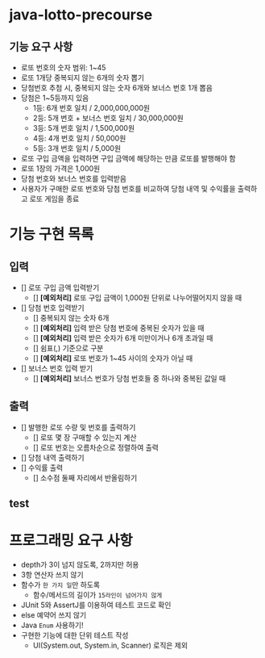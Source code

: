 # java-lotto-precourse

## 기능 요구 사항 
- 로또 번호의 숫자 범위: 1~45
- 로또 1개당 중복되지 않는 6개의 숫자 뽑기
- 당첨번호 추첨 시, 중복되지 않는 숫자 6개와 보너스 번호 1개 뽑음
- 당첨은 1~5등까지 있음
  - 1등: 6개 번호 일치 / 2,000,000,000원
  - 2등: 5개 번호 + 보너스 번호 일치 / 30,000,000원
  - 3등: 5개 번호 일치 / 1,500,000원
  - 4등: 4개 번호 일치 / 50,000원
  - 5등: 3개 번호 일치 / 5,000원
- 로또 구입 금액을 입력하면 구입 금액에 해당하는 만큼 로또를 발행해야 함
- 로또 1장의 가격은 1,000원
- 당첨 번호와 보너스 번호를 입력받음
- 사용자가 구매한 로또 번호와 당첨 번호를 비교하여 당첨 내역 및 수익률을 출력하고 로또 게임을 종료

# 기능 구현 목록
## 입력
- [] 로또 구입 금액 입력받기
  - [] **[예외처리]** 로또 구입 금액이 1,000원 단위로 나누어떨어지지 않을 때
- [] 당첨 번호 입력받기
  - [] 중복되지 않는 숫자 6개
  - [] **[예외처리]** 입력 받은 당첨 번호에 중복된 숫자가 있을 때
  - [] **[예외처리]** 입력 받은 숫자가 6개 미만이거나 6개 초과일 때
  - [] 쉼표(,) 기준으로 구분
  - [] **[예외처리]** 로또 번호가 1~45 사이의 숫자가 아닐 때
- [] 보너스 번호 입력 받기
  - [] **[예외처리]** 보너스 번호가 당첨 번호들 중 하나와 중복된 값일 때

## 출력
- [] 발행한 로또 수량 및 번호를 출력하기
  - [] 로또 몇 장 구매할 수 있는지 계산
  - [] 로또 번호는 오름차순으로 정렬하여 출력
- [] 당첨 내역 출력하기
- [] 수익률 출력
  - [] 소수점 둘째 자리에서 반올림하기 

## test 

# 프로그래밍 요구 사항 
- depth가 3이 넘지 않도록, 2까지만 허용
- 3항 연산자 쓰지 않기
- 함수가 `한 가지 일`만 하도록
  - 함수/메서드의 길이가 `15라인이 넘어가지 않게`
- JUnit 5와 AssertJ를 이용하여 테스트 코드로 확인
- else 예약어 쓰지 않기 
- Java `Enum` 사용하기!
- 구현한 기능에 대한 단위 테스트 작성
  - UI(System.out, System.in, Scanner) 로직은 제외
